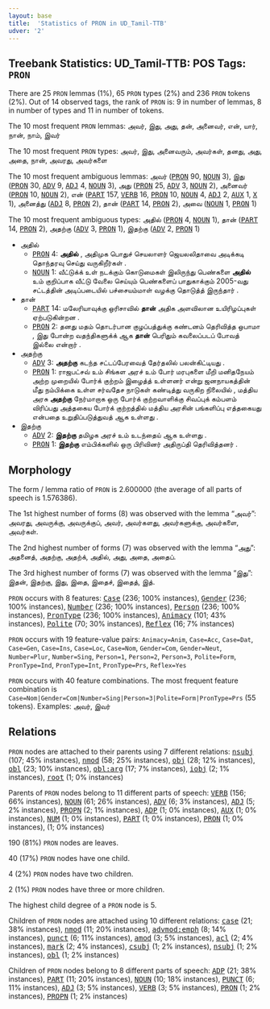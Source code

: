 ```yaml
---
layout: base
title:  'Statistics of PRON in UD_Tamil-TTB'
udver: '2'
---
```


## Treebank Statistics: UD_Tamil-TTB: POS Tags: `PRON`

There are 25 `PRON` lemmas (1%), 65 `PRON` types (2%) and 236 `PRON` tokens (2%).
Out of 14 observed tags, the rank of `PRON` is: 9 in number of lemmas, 8 in number of types and 11 in number of tokens.

The 10 most frequent `PRON` lemmas: அவர், இது, அது, தன், அனைவர், என், யார், நான், நாம், இவர்

The 10 most frequent `PRON` types:  அவர், இது, அனைவரும், அவர்கள், தனது, அது, அதை, நான், அவரது, அவர்களை

The 10 most frequent ambiguous lemmas: அவர் (<tt><a href="ta_ttb-pos-PRON.html">PRON</a></tt> 90, <tt><a href="ta_ttb-pos-NOUN.html">NOUN</a></tt> 3), இது (<tt><a href="ta_ttb-pos-PRON.html">PRON</a></tt> 30, <tt><a href="ta_ttb-pos-ADV.html">ADV</a></tt> 9, <tt><a href="ta_ttb-pos-ADJ.html">ADJ</a></tt> 4, <tt><a href="ta_ttb-pos-NOUN.html">NOUN</a></tt> 3), அது (<tt><a href="ta_ttb-pos-PRON.html">PRON</a></tt> 25, <tt><a href="ta_ttb-pos-ADV.html">ADV</a></tt> 3, <tt><a href="ta_ttb-pos-NOUN.html">NOUN</a></tt> 2), அனைவர் (<tt><a href="ta_ttb-pos-PRON.html">PRON</a></tt> 10, <tt><a href="ta_ttb-pos-NOUN.html">NOUN</a></tt> 2), என் (<tt><a href="ta_ttb-pos-PART.html">PART</a></tt> 157, <tt><a href="ta_ttb-pos-VERB.html">VERB</a></tt> 16, <tt><a href="ta_ttb-pos-PRON.html">PRON</a></tt> 10, <tt><a href="ta_ttb-pos-NOUN.html">NOUN</a></tt> 4, <tt><a href="ta_ttb-pos-ADJ.html">ADJ</a></tt> 2, <tt><a href="ta_ttb-pos-AUX.html">AUX</a></tt> 1, <tt><a href="ta_ttb-pos-X.html">X</a></tt> 1), அனைத்து (<tt><a href="ta_ttb-pos-ADJ.html">ADJ</a></tt> 8, <tt><a href="ta_ttb-pos-PRON.html">PRON</a></tt> 2), தான் (<tt><a href="ta_ttb-pos-PART.html">PART</a></tt> 14, <tt><a href="ta_ttb-pos-PRON.html">PRON</a></tt> 2), அவை (<tt><a href="ta_ttb-pos-NOUN.html">NOUN</a></tt> 1, <tt><a href="ta_ttb-pos-PRON.html">PRON</a></tt> 1)

The 10 most frequent ambiguous types:  அதில் (<tt><a href="ta_ttb-pos-PRON.html">PRON</a></tt> 4, <tt><a href="ta_ttb-pos-NOUN.html">NOUN</a></tt> 1), தான் (<tt><a href="ta_ttb-pos-PART.html">PART</a></tt> 14, <tt><a href="ta_ttb-pos-PRON.html">PRON</a></tt> 2), அதற்கு (<tt><a href="ta_ttb-pos-ADV.html">ADV</a></tt> 3, <tt><a href="ta_ttb-pos-PRON.html">PRON</a></tt> 1), இதற்கு (<tt><a href="ta_ttb-pos-ADV.html">ADV</a></tt> 2, <tt><a href="ta_ttb-pos-PRON.html">PRON</a></tt> 1)


* அதில்
  * <tt><a href="ta_ttb-pos-PRON.html">PRON</a></tt> 4: <b>அதில்</b> , அதிமுக பொதுச் செயலாளர் ஜெயலலிதாவை அடிக்கடி தொந்தரவு செய்து வருகிறீர்கள் .
  * <tt><a href="ta_ttb-pos-NOUN.html">NOUN</a></tt> 1: வீட்டுக்க் உள் நடக்கும் கொடுமைகள் இலிருந்து பெண்களை <b>அதில்</b> உம் குறிப்பாக வீட்டு வேலை செய்யும் பெண்களைப் பாதுகாக்கும் 2005-வது சட்டத்தின் அடிப்படையில் பச்சையம்மாள் வழக்கு தொடுத்த் இருந்தார் .
* தான்
  * <tt><a href="ta_ttb-pos-PART.html">PART</a></tt> 14: மலேரியாவுக்கு ஒரிசாவில் <b>தான்</b> அதிக அளவிலான உயிரிழப்புகள் ஏற்படுகின்றன .
  * <tt><a href="ta_ttb-pos-PRON.html">PRON</a></tt> 2: தனது மதம் தொடர்பான குழப்பத்துக்கு கண்டனம் தெரிவித்த ஒபாமா , இது போன்ற வதந்திகளுக்க் ஆக <b>தான்</b> பெரிதும் கவலைப்படப் போவத் இல்லை என்றார் .
* அதற்கு
  * <tt><a href="ta_ttb-pos-ADV.html">ADV</a></tt> 3: <b>அதற்கு</b> கடந்த சட்டப்பேரவைத் தேர்தலில் பலன்கிட்டியது .
  * <tt><a href="ta_ttb-pos-PRON.html">PRON</a></tt> 1: ராஜபட்சவ் உம் சிங்கள அரச் உம் போர் மரபுகளை மீறி மனிதநேயம் அற்ற முறையில் போர்க் குற்றம் இழைத்த் உள்ளனர் என்று ஜனநாயகத்தின் மீது நம்பிக்கை உள்ள சர்வதேச நாடுகள் கண்டித்து வருகிற நிலையில் , மத்திய அரசு <b>அதற்கு</b> நேர்மாறாக ஒரு போர்க் குற்றவாளிக்கு சிவப்புக் கம்பளம் விரிப்பது அத்தகைய போர்க் குற்றத்தில் மத்திய அரசின் பங்களிப்பு எத்தகையது என்பதை உறுதிப்படுத்துவத் ஆக உள்ளது .
* இதற்கு
  * <tt><a href="ta_ttb-pos-ADV.html">ADV</a></tt> 2: <b>இதற்கு</b> தமிழக அரச் உம் உடந்தைய் ஆக உள்ளது .
  * <tt><a href="ta_ttb-pos-PRON.html">PRON</a></tt> 1: <b>இதற்கு</b> எம்பிக்களில் ஒரு பிரிவினர் அதிருப்தி தெரிவித்தனர் .

## Morphology

The form / lemma ratio of `PRON` is 2.600000 (the average of all parts of speech is 1.576386).

The 1st highest number of forms (8) was observed with the lemma “அவர்”: அவரது, அவருக்கு, அவருக்குப், அவர், அவர்களது, அவர்களுக்கு, அவர்களை, அவர்கள்.

The 2nd highest number of forms (7) was observed with the lemma “அது”: அதனைத், அதற்கு, அதற்க், அதில், அது, அதை, அதைப்.

The 3rd highest number of forms (7) was observed with the lemma “இது”: இதன், இதற்கு, இது, இதை, இதைச், இதைத், இத்.

`PRON` occurs with 8 features: <tt><a href="ta_ttb-feat-Case.html">Case</a></tt> (236; 100% instances), <tt><a href="ta_ttb-feat-Gender.html">Gender</a></tt> (236; 100% instances), <tt><a href="ta_ttb-feat-Number.html">Number</a></tt> (236; 100% instances), <tt><a href="ta_ttb-feat-Person.html">Person</a></tt> (236; 100% instances), <tt><a href="ta_ttb-feat-PronType.html">PronType</a></tt> (236; 100% instances), <tt><a href="ta_ttb-feat-Animacy.html">Animacy</a></tt> (101; 43% instances), <tt><a href="ta_ttb-feat-Polite.html">Polite</a></tt> (70; 30% instances), <tt><a href="ta_ttb-feat-Reflex.html">Reflex</a></tt> (16; 7% instances)

`PRON` occurs with 19 feature-value pairs: `Animacy=Anim`, `Case=Acc`, `Case=Dat`, `Case=Gen`, `Case=Ins`, `Case=Loc`, `Case=Nom`, `Gender=Com`, `Gender=Neut`, `Number=Plur`, `Number=Sing`, `Person=1`, `Person=2`, `Person=3`, `Polite=Form`, `PronType=Ind`, `PronType=Int`, `PronType=Prs`, `Reflex=Yes`

`PRON` occurs with 40 feature combinations.
The most frequent feature combination is `Case=Nom|Gender=Com|Number=Sing|Person=3|Polite=Form|PronType=Prs` (55 tokens).
Examples: அவர், இவர்


## Relations

`PRON` nodes are attached to their parents using 7 different relations: <tt><a href="ta_ttb-dep-nsubj.html">nsubj</a></tt> (107; 45% instances), <tt><a href="ta_ttb-dep-nmod.html">nmod</a></tt> (58; 25% instances), <tt><a href="ta_ttb-dep-obj.html">obj</a></tt> (28; 12% instances), <tt><a href="ta_ttb-dep-obl.html">obl</a></tt> (23; 10% instances), <tt><a href="ta_ttb-dep-obl-arg.html">obl:arg</a></tt> (17; 7% instances), <tt><a href="ta_ttb-dep-iobj.html">iobj</a></tt> (2; 1% instances), <tt><a href="ta_ttb-dep-root.html">root</a></tt> (1; 0% instances)

Parents of `PRON` nodes belong to 11 different parts of speech: <tt><a href="ta_ttb-pos-VERB.html">VERB</a></tt> (156; 66% instances), <tt><a href="ta_ttb-pos-NOUN.html">NOUN</a></tt> (61; 26% instances), <tt><a href="ta_ttb-pos-ADV.html">ADV</a></tt> (6; 3% instances), <tt><a href="ta_ttb-pos-ADJ.html">ADJ</a></tt> (5; 2% instances), <tt><a href="ta_ttb-pos-PROPN.html">PROPN</a></tt> (2; 1% instances), <tt><a href="ta_ttb-pos-ADP.html">ADP</a></tt> (1; 0% instances), <tt><a href="ta_ttb-pos-AUX.html">AUX</a></tt> (1; 0% instances), <tt><a href="ta_ttb-pos-NUM.html">NUM</a></tt> (1; 0% instances), <tt><a href="ta_ttb-pos-PART.html">PART</a></tt> (1; 0% instances), <tt><a href="ta_ttb-pos-PRON.html">PRON</a></tt> (1; 0% instances),  (1; 0% instances)

190 (81%) `PRON` nodes are leaves.

40 (17%) `PRON` nodes have one child.

4 (2%) `PRON` nodes have two children.

2 (1%) `PRON` nodes have three or more children.

The highest child degree of a `PRON` node is 5.

Children of `PRON` nodes are attached using 10 different relations: <tt><a href="ta_ttb-dep-case.html">case</a></tt> (21; 38% instances), <tt><a href="ta_ttb-dep-nmod.html">nmod</a></tt> (11; 20% instances), <tt><a href="ta_ttb-dep-advmod-emph.html">advmod:emph</a></tt> (8; 14% instances), <tt><a href="ta_ttb-dep-punct.html">punct</a></tt> (6; 11% instances), <tt><a href="ta_ttb-dep-amod.html">amod</a></tt> (3; 5% instances), <tt><a href="ta_ttb-dep-acl.html">acl</a></tt> (2; 4% instances), <tt><a href="ta_ttb-dep-mark.html">mark</a></tt> (2; 4% instances), <tt><a href="ta_ttb-dep-csubj.html">csubj</a></tt> (1; 2% instances), <tt><a href="ta_ttb-dep-nsubj.html">nsubj</a></tt> (1; 2% instances), <tt><a href="ta_ttb-dep-obl.html">obl</a></tt> (1; 2% instances)

Children of `PRON` nodes belong to 8 different parts of speech: <tt><a href="ta_ttb-pos-ADP.html">ADP</a></tt> (21; 38% instances), <tt><a href="ta_ttb-pos-PART.html">PART</a></tt> (11; 20% instances), <tt><a href="ta_ttb-pos-NOUN.html">NOUN</a></tt> (10; 18% instances), <tt><a href="ta_ttb-pos-PUNCT.html">PUNCT</a></tt> (6; 11% instances), <tt><a href="ta_ttb-pos-ADJ.html">ADJ</a></tt> (3; 5% instances), <tt><a href="ta_ttb-pos-VERB.html">VERB</a></tt> (3; 5% instances), <tt><a href="ta_ttb-pos-PRON.html">PRON</a></tt> (1; 2% instances), <tt><a href="ta_ttb-pos-PROPN.html">PROPN</a></tt> (1; 2% instances)

